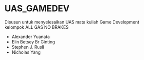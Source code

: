 # UAS_GAMEDEV

Disusun untuk menyelesaikan UAS mata kuliah Game Development kelompok ALL GAS NO BRAKES
- Alexander Yuanata
- Elin Betsey Br Ginting
- Stephen J. Rusli
- Nicholas Yang
